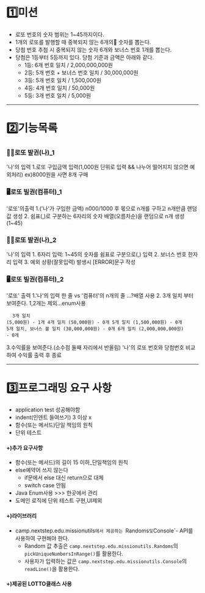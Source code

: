 #   1️⃣미션
- 로또 번호의 숫자 범위는 1~45까지이다.
- 1개의 로또를 발행할 때 중복되지 않는 6개의📏 숫자를 뽑는다.
- 당첨 번호 추첨 시 중복되지 않는 숫자 6개와 보너스 번호 1개를 뽑는다.
- 당첨은 1등부터 5등까지 있다. 당첨 기준과 금액은 아래와 같다.
    - 1등: 6개 번호 일치 / 2,000,000,000원
    - 2등: 5개 번호 + 보너스 번호 일치 / 30,000,000원
    - 3등: 5개 번호 일치 / 1,500,000원
    - 4등: 4개 번호 일치 / 50,000원
    - 5등: 3개 번호 일치 / 5,000원

 ---  
#  2️⃣기능목록 

### **👩‍🦰로또 발권(나)_1**

 '나'의 입력
    1.로또 구입금액 입력(1,000원 단위로 입력 && 나누어 떨어지지 않으면 예외처리)
    ex)8000원을 사면 8개 구매

### **🖥️로또 빌권(컴퓨터)_1**
 '로또'의출력
    1.('나'가 구입한 금액) n000/1000 후 몫으로 n개를 구하고 n개만큼 랜덤값 생성
    2. 쉼표(,)로 구분하는 6자리의 숫자 배열(오름차순)을 랜덤으로 n개 생성(1~45)

###  **👩‍🦰로또 발권(나)_2**
'나'의 입력
    1. 6자리 입력: 1~45의 숫자를 쉼표로 구분으로(,) 입력
    2. 보너스 번호 한자리 입력
    3. 예외 상황(잘못입력) 발생시 [ERROR]문구 작성

 ### **🖥️로또 빌권(컴퓨터)_2**
'로또' 출력
    1.'나'의 입력 한 줄  vs '컴퓨터'의 n개의 줄 ...?배열 사용
    2. 3개 일치 부터 보여준다. 1,2개는 제외...enum사용
        <pre>
        <code>
        3개 일치 (5,000원) - 1개
        4개 일치 (50,000원) - 0개
        5개 일치 (1,500,000원) - 0개
        5개 일치, 보너스 볼 일치 (30,000,000원) - 0개
        6개 일치 (2,000,000,000원) - 0개
        </code>
        </pre>
    3.수익률을 보여준다.(소수점 둘째 자리에서 반올림)
        '나'의 로또 번호와 당첨번호 비교하여 수익률 출력 후 종료


---

# 3️⃣프로그래밍 요구 사항
- application test 성공해야함
- indent(인덴트 들여쓰기) 3 이상 x
- 함수(또는 메서드)단일 책임의 원칙
- 단위 테스트

#### +)추가 요구사항
- 함수(또는 메서드)의 길이 15 이하_단일책임의 원칙
- else예약어 쓰지 않는다
  - if문에서 else 대신 return으로 대체 
  - switch case 안됨
- Java Enum사용 >>> 한곳에서 관리
- 도메인 로직에 단위 테스트 구현,UI제외


#### +)라이브러리
- camp.nextstep.edu.missionutils`에서 제공하는 `Randoms` 및 `Console`- 
    API를 사용하여 구현해야 한다.
    - Random 값 추출은 `camp.nextstep.edu.missionutils.Randoms`의 `pickUniqueNumbersInRange()`를 활용한다.
    - 사용자가 입력하는 값은 `camp.nextstep.edu.missionutils.Console`의 `readLine()`을 활용한다.

#### +)제공된 LOTTO클래스 사용